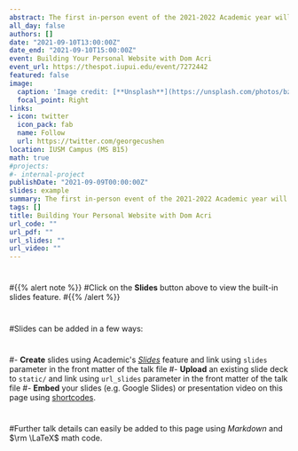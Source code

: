```yaml
---
abstract: The first in-person event of the 2021-2022 Academic year will be a talk on creating your own personal website. Please contact Dom Acri (dacri@iu.edu) for the slides and with any question you have.
all_day: false
authors: []
date: "2021-09-10T13:00:00Z"
date_end: "2021-09-10T15:00:00Z"
event: Building Your Personal Website with Dom Acri
event_url: https://thespot.iupui.edu/event/7272442
featured: false
image:
  caption: 'Image credit: [**Unsplash**](https://unsplash.com/photos/bzdhc5b3Bxs)'
  focal_point: Right
links:
- icon: twitter
  icon_pack: fab
  name: Follow
  url: https://twitter.com/georgecushen
location: IUSM Campus (MS B15)
math: true
#projects:
#- internal-project
publishDate: "2021-09-09T00:00:00Z"
slides: example
summary: The first in-person event of the 2021-2022 Academic year will be a talk on creating your own personal website. Please contact Dom Acri (dacri@iu.edu) for the slides and with any question you have.
tags: []
title: Building Your Personal Website with Dom Acri
url_code: ""
url_pdf: ""
url_slides: ""
url_video: ""
---
```

#
#{{% alert note %}}
#Click on the **Slides** button above to view the built-in slides feature.
#{{% /alert %}}
#
#Slides can be added in a few ways:
#
#- **Create** slides using Academic's [*Slides*](https://sourcethemes.com/academic/docs/managing-content/#create-slides) feature and link using `slides` parameter in the front matter of the talk file
#- **Upload** an existing slide deck to `static/` and link using `url_slides` parameter in the front matter of the talk file
#- **Embed** your slides (e.g. Google Slides) or presentation video on this page using [shortcodes](https://sourcethemes.com/academic/docs/writing-markdown-latex/).
#
#Further talk details can easily be added to this page using *Markdown* and $\rm \LaTeX$ math code.
